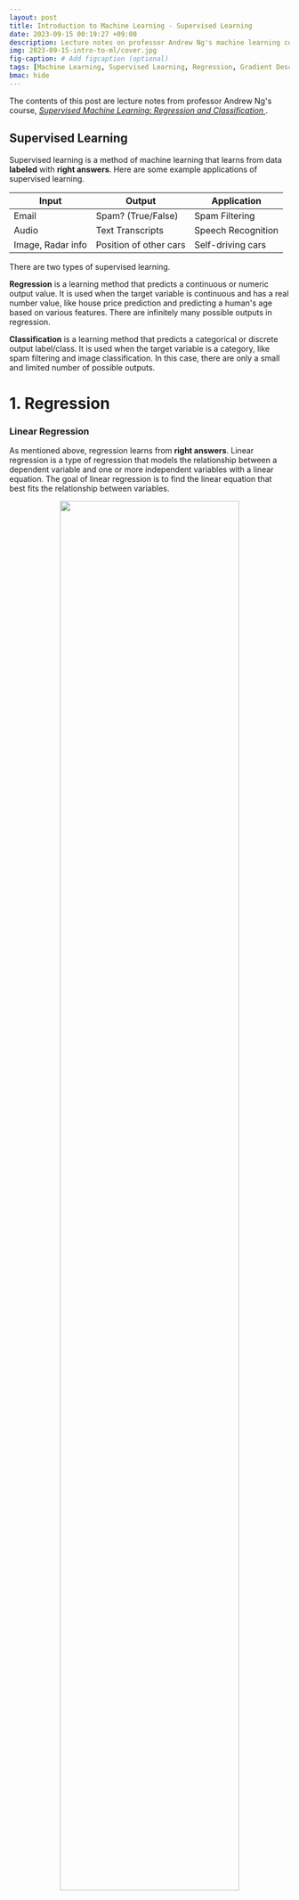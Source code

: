 ```yaml
---
layout: post
title: Introduction to Machine Learning - Supervised Learning
date: 2023-09-15 00:19:27 +09:00
description: Lecture notes on professor Andrew Ng's machine learning course
img: 2023-09-15-intro-to-ml/cover.jpg
fig-caption: # Add figcaption (optional)
tags: [Machine Learning, Supervised Learning, Regression, Gradient Descent, Classification]
bmac: hide
---
```


The contents of this post are lecture notes from professor Andrew Ng's course, 
<a href="https://www.coursera.org/learn/machine-learning" target="_blank">
  *Supervised Machine Learning: Regression and Classification*
</a>
.

## Supervised Learning

Supervised learning is a method of machine learning that learns from data **labeled** with **right answers**. Here are some example applications of supervised learning.

| Input | Output | Application |
| -------- | -------- | -------- |
| Email | Spam? (True/False) | Spam Filtering |
| Audio | Text Transcripts | Speech Recognition |
| Image, Radar info | Position of other cars | Self-driving cars |

There are two types of supervised learning.

**Regression** is a learning method that predicts a continuous or numeric output value. It is used when the target variable is continuous and has a real number value, like house price prediction and predicting a human's age based on various features. 
There are infinitely many possible outputs in regression.

**Classification** is a learning method that predicts a categorical or discrete output label/class. It is used when the target variable is a category, like spam filtering and image classification. In this case, there are only a small and limited number of possible outputs.

# 1. Regression

### Linear Regression

As mentioned above, regression learns from **right answers**. Linear regression is a type of regression that models the relationship between a dependent variable and one or more independent variables with a linear equation. The goal of linear regression is to find the linear equation that best fits the relationship between variables.

<p align="center">
  <img src="/assets/img/2023-09-15-intro-to-ml/01/linear-regression.png" width="80%" height="80%">
 </p>
<p align="center"><b><i>Linear Regression</i></b></p>

Linear regression with a single feature \\(x\\) is mathematically expressed as follows.

\\[f_{w, b}(x) = wx + b\\]

* \\(x\\) : input variable feature
* \\(y\\) : output variable feature / *target* variable
* \\(\hat y\\) : prediction (estimated y)
* \\(m\\) : number of training examples
* \\((x, y)\\) : single training example
* \\((x^{(i)}, y^{(i)})\\) : \\(i^{th}\\) training example

### Cost Function

A **Cost Function** is a function that quantifies how well a machine learning model's prediction matches the actual values. 
The goal is to minimize the cost function, and a cost function with 2 parameters can be visualized with a contour plot.
A contour plot with the shape close to a circle has better performance.

<p align="center">
  <img src="/assets/img/2023-09-15-intro-to-ml/01/contour-plot.png" width="80%" height="80%">
 </p>
<p align="center"><b><i>Cost function visualized as a contour plot</i></b></p>

The cost function of model \\(f_{w, b}(x) = wx + b\\) is mathematically expressed as follows.

\\[J(w,b)=\frac 1 {2m} \sum_{i=1}^m(f_{w,b}(x^{(i)})-y^{(i)})^2\\]

* \\(w\\) : weight(s)
* \\(b\\) : bias

### Gradient Descent

**Gradient Descent** is an optimization algorithm that minimizes the cost function. The basic idea is to iteratively adjust model parameters and decrease the cost function.
The following is a mathematical expression and pseudo code of gradient descent with one weight parameter.

\\[w=w-\alpha \space \frac \partial {\partial w}J(w,b)\\]
\\[b=b-\alpha \space \frac \partial {\partial b}J(w,b)\\]
<p align="center"><b><i>Mathematical expression of gradient descent</i></b></p>

```python
# Repeat until convergence
tmp_w = w - α * dj_dw
tmp_b = w - α * dj_db
w = tmp_w
b = tmp_b
```
<p align="center"><b><i>Pseudo code of gradient descent</i></b></p>

\\(\alpha\\) is the learning rate. If the learning rate is too small, the algorithm is slow. If the learning rate is too big, the algorithm may overshoot and fail to converge.
Below is the mathematical expression of gradient descent for linear regression.

\\[\frac \partial {\partial w}J(w,b)=\frac 1 m \sum_{i=1}^m(f_{w,b}(x^{(i)})-y^{(i)})x^{(i)}\\]
\\[\frac \partial {\partial b}J(w,b)=\frac 1 m \sum_{i=1}^m(f_{w,b}(x^{(i)})-y^{(i)})\\]
<p align="center"><b><i>Gradient descent of linear regression</i></b></p>

### Linear Regression with Multiple features

Linear regression can be expressed with multiple parameters. Each parameter represents an individual feature.

\\[f_{\vec w,b}(\vec x) = w_1x_1+w_2x_2+\space ... \space+w_nx_n+b\\]

* \\(\vec w = \begin{bmatrix} w_1 & w_2 & w_3 & ... & w_n \end{bmatrix}\\)
* \\(b\\) is a number
* \\(\vec x = \begin{bmatrix} x_1 & x_2 & x_3 & ... & x_n \end{bmatrix}\\)

Therefore, in vector notation the model can be expressed as

\\[f_{\vec w, b}(\vec x) = \vec w \cdot \vec x + b\\]

This is also known as multiple linear regression, which is a type of linear regression with two or more independent variables.

### Gradient Descent for Multiple Linear Regression

Each iteration of gradient descent for multiple linear regression is expressed as follows.

\\[w_1=w_1-\alpha \space \frac 1 m \sum_{i=1}^m(f_{\vec w,b}(\vec x^{(i)})-y^{(i)})x_1^{(i)}\\]
\\[...\\]
\\[w_n=w_n-\alpha \space \frac 1 m \sum_{i=1}^m(f_{\vec w,b}(\vec x^{(i)})-y^{(i)})x_n^{(i)}\\]
\\[b=b-\alpha \space \frac 1 m \sum_{i=1}^m(f_{w,b}(x^{(i)})-y^{(i)})\\]

In each iteration, \\(w_j\space(j=1\space...\space n)\\) and \\(b\\) is simultaneously updated.

* \\(x_j\\) : \\(j^{th}\\) feature
* \\(n\\) : number of features
* \\(\vec x ^{(i)}\\) : features of \\(i^{th}\\) training example (row vector)
* \\(x_j^{(i)}\\) : value of feature \\(j\\) in \\(i^{th}\\) training example

### Feature Scaling

**Feature scaling** is a technique that speeds up gradient descent. Below is a simple example of how it is applied.

\\(300\le x_1\le 2000, \space 0\le x_2\le5\\)

\\(\rightarrow 0.15\le \frac {x_1} {2000}\le 1,\space 0\le \frac {x_2} 5\le1\\)

\\(\rightarrow 0.15\le x_1'\le1,\space 0\le x_2'\le1\\)

Some well known examples of feature scaling are **Mean normalization** and **Z-Score normalization**.

\\[300\le x_1\le 2000, \space 0\le x_2\le5,\space \mu_1 = 600,\space \mu_2 = 2.3 \space \space (\mu_1, \mu_2 \text{ are average of } x_1 \text{ and } x_2)\\]

\\[\rightarrow x_1'=\frac {x_1-\mu_1} {2000-300}, \space x_2'=\frac {x_2-\mu_2} {5-0}\\]

\\[-0.18\le x_1'\le 0.82, \space -0.46\le x_2'\le0.54\\]

<p align="center"><b><i>Mean Normalization</i></b></p>

\\[x_1 = \frac {x_1-\mu_1} {\sigma_1}, \space x_2 = \frac {x_2-\mu_2} {\sigma_2} \space (\sigma_1, \sigma_2 \text{ are standard deviation of } x_1 \text{ and } x_2)\\]

<p align="center"><b><i>Z-Score Normalization (Standardization)</i></b></p>

### Feature Engineering

**Feature engineering** is a process of selecting a set of features and creating new features from them. Below is an example.

\\[f_{\vec w, b}(\vec x)=w_1x_1+w_2x_2+b\\]

* \\(x_1\\) : frontage
* \\(x_2\\) : depth
* \\(x_3\\) : area (frontage * depth) \\(\rightarrow\\) **NEW FEATURE**

### Polynomial Regression

Polynomial regression is a type of regression where the relationship between dependent and independent variable is expressed as an nth degree polynomial.

\\[f_{\vec w, b}(x)=w_1x+w_2x^2+w_3x^3+b\\]
\\[f_{\vec w, b}(x)=w_1x+w_2\sqrt x + b\\]
<p align="center"><b><i>Polynomial regression</i></b></p>

# 2. Classification

### Binary Classification

**Binary classification** is a type of supervised machine learning task where the goal is to categorize data into one of two possible categories/classes/labels. The target variable in this case is binary, meaning it can take only 2 distinct values.

\\[\text{if } f_{w,b}(x)<0.5 \rightarrow \hat y = 0\\]
\\[\text{if } f_{w,b}(x)\ge 0.5 \rightarrow \hat y = 1\\]
<p align="center"><b><i>Example of binary classification</i></b></p>

### Logistic Regression

In contrast to linear regression, **logistic regression** is a type of regression that models the probability of a binary outcome as a function of one or more independent variables or features. The goal of logistic regression is to find the relationship between the independent variables and the probability of a particular outcome. The logistic function, or the **sigmoid function** is used to model the relationship.

\\[g(z)=\frac 1 {1+e^{-z}} \space(z=\vec w \cdot \vec x + b)\\]

<p align="center"><b><i>Sigmoid function</i></b></p>

This can be rewritten as follows

\\[f_{\vec w, b}(\vec x)= g(\vec w\cdot \vec x+b)= \frac {1} {1+e^{-(\vec w\cdot \vec x+b)}}\\]

which is equal to the probability that the class is 1.

* \\(f_{\vec w,b}(\vec x) = 0.7\space\\) indicates that there is a 70% chance that \\(y\\) is 1.
* \\(f_{\vec w, b}(\vec x) = P(y=1\|\vec x;\vec w,b)\space\\) indicates the probability that \\(y\\) is 1, given input \\(\vec x\\) and parameters \\(\vec w\\), \\(b\\).

### Decision Boundary

A **decision Boundary** is the boundary or dividing line that separates different classes or categories in a dataset.

\\[f_{\vec w, b}(\vec x)=g(z)=g(w_1x_1+w_2x_2+b)\\]
\\[w_1=1,w_2=1,b=-3\\]
\\[z=\vec w \cdot \vec x + b = 0\\]
\\[=x_1+x_2-3 = 0\\]
\\[\therefore x_1+x_2=3\\]
<p align="center"><b><i>Linear decision boundary</i></b></p>

\\[f_{\vec w, b}(\vec x)=g(z)=g(w_1x_1^2+w_2x_2^2+b)\\]
\\[w_1=1,w_2=1,b=-1\\]
\\[z=x_1^2+x_2^2-1=0\\]
\\[\therefore x_1^2+x_2^2=1\\]
<p align="center"><b><i>Non-linear decision boundary</i></b></p>

### Cost Function for Logistic Regression

The loss function for logistic regression \\(L(f_{\vec w, b}(\vec x^{(i)}), y^{(i)})=\\)
\\[-log(f_{\vec w, b}(\vec x^{(i)})) \space\space (if\space\space y^{(i)} = 1)\\]
\\[-log(1-f_{\vec w, b}(\vec x^{(i)})) \space\space (if\space\space y^{(i)} = 0)\\]

1. if \\(y^{(i)}=1\\),
   
   \\(L(f_{\vec w, b}(\vec x^{(i)}), y^{(i)})= -log(f_{\vec w, b}(\vec x^{(i)}))\\)
   * As \\(f_{\vec w, b}(\vec x^{(i)}) \rightarrow 1\\) then loss \\(\rightarrow 0\\)
   * As \\(f_{\vec w, b}(\vec x^{(i)}) \rightarrow 0\\) then loss \\(\rightarrow \infty\\)
2. if \\(y^{(i)}=0\\)
   
   \\(L(f_{\vec w, b}(\vec x^{(i)}), y^{(i)})= -log(1-f_{\vec w, b}(\vec x^{(i)}))\\)
   * As \\(f_{\vec w, b}(\vec x^{(i)}) \rightarrow 0\\) then loss \\(\rightarrow 0\\)
   * As \\(f_{\vec w, b}(\vec x^{(i)}) \rightarrow 1\\) then loss \\(\rightarrow \infty\\)

This can be simplified as
\\[L(f_{\vec w, b}(\vec x^{(i)}), y^{(i)})=-y^{(i)}\space log(f_{\vec w, b}(\vec x^{(i)}))-(1-y^{(i)})\space log(1-f_{\vec w, b}(\vec x^{(i)}))\text{ (Convex, Single global minimum)}\\]

And therefore the cost function is
\\[J(\vec w,b)=-\frac 1 m \sum_{i=1}^m[y^{(i)}\space log(f_{\vec w, b}(\vec x^{(i)}))+(1-y^{(i)})\space log(1-f_{\vec w, b}(\vec x^{(i)}))]\\]

<p align="center"><b><i>Simplified cost function for logistic regression</i></b></p>

### Gradient Descent for Logistic Regression

Gradient descent for logistic regression is performed as follows.

\\[w_j=w_j-\alpha \space \frac 1 m \sum_{i=1}^m(f_{\vec w,b}(\vec x^{(i)})-y^{(i)})x_j^{(i)}\\]
\\[b=b-\alpha \space \frac 1 m \sum_{i=1}^m(f_{w,b}(x^{(i)})-y^{(i)})\\]
In each iteration, \\(w_j\space(j=1\space...\space n)\\) and \\(b\\) is simultaneously updated. For logistic regression, \\(f_{\vec w,b}(\vec x) = \frac 1 {1+e^{-(\vec w \cdot \vec x + b)}}\\).

### Overfitting and Underfitting

**Overfitting** is a problem where the machine learning model learns too well and takes into account noise, random fluctuations or anomalies and misses the true pattern. **Underfitting** is a problem where the model is too simple to capture a pattern in training data. Here is a comparison of each case.

<p align="center">
  <img src="/assets/img/2023-09-15-intro-to-ml/01/overfitting.png" width="80%" height="80%">
 </p>
<p align="center"><b><i>Comparison of underfitting, overfitting and optimal fitting</i></b></p>

1. Underfit
  * **High Bias**
  * ***Does not fit*** the training set well
    
2. Overfit
  * **High Variance**
  * Fits training set ***extremely*** well, but does not work well with new examples that are not in the training set
    
3. Optimal
  * **Generalizes Well**
  * Fits training set well

### Regularization

Regularization is a technique used to prevent overfitting and improve generalization of a model.

* **Cost Function with Regularization**
   \\[J(\vec w, b)=\frac 1 {2m} \sum_{i=1}^m (f_{\vec w,b}(\vec x^{(i)})-y^{(i)})^2+\frac \lambda {2m}\sum_{j=1}^nw_j^2\\]
   * \\(\frac \lambda {2m}\sum_{j=1}^nw_j^2\\) is the regularization term.
   * \\(\lambda\\) is the regularization parameter. \\((\lambda > 0)\\)
   * if \\(\lambda > 0\\), it is the same as not using regularization. (overfit)
   * if \\(\lambda = 10^{10}, f(x) \approx b\\), model is underfit.
* **Regularized Linear Regression**
   \\[w_j=w_j-\alpha \space [\frac 1 m \sum_{i=1}^m(f_{\vec w,b}(\vec x^{(i)})-y^{(i)})x_j^{(i)}+\frac \lambda {m}w_j]\\]
  \\[b=b-\alpha \space \frac 1 m \sum_{i=1}^m(f_{w,b}(x^{(i)})-y^{(i)})\\]
  <p align="center"><b><i>One iteration</i></b></p>
   * \\(\frac \partial {\partial w_j} J(\vec w,b)=\frac 1 m \sum_{i=1}^m(f_{\vec w,b}(\vec x^{(i)})-y^{(i)})x_j^{(i)}+\frac \lambda {m}w_j\\)
   * \\(w_j=w_j(1-\alpha \frac \lambda m)-\alpha \space \frac 1 m \sum_{i=1}^m(f_{\vec w,b}(\vec x^{(i)})-y^{(i)})x_j^{(i)}\\)
     * \\((1-\alpha \frac \lambda m)\\) is a number slightly smaller than 1, so multiplying this to \\(w_j\\) means after every iteration, \\(w_j\\) shrinks slightly.
* **Regularized Logistic Regression**
  \\[w_j=w_j-\alpha \space [\frac 1 m \sum_{i=1}^m(f_{\vec w,b}(\vec x^{(i)})-y^{(i)})x_j^{(i)}+\frac \lambda {m}w_j]\\]
  \\[b=b-\alpha \space \frac 1 m \sum_{i=1}^m(f_{w,b}(x^{(i)})-y^{(i)})\\]
  <p align="center"><b><i>One iteration</i></b></p>
  \\[J(\vec w,b)=-\frac 1 m \sum_{i=1}^m [y^{(i)}\space log(f_{\vec w, b}(\vec x^{(i)}))+(1-y^{(i)})\space log(1-f_{\vec w, b}(\vec x^{(i)}))]+ \frac \lambda {2m}\sum_{j=1}^nw_j^2\\]
  <p align="center"><b><i>Cost function</i></b></p>